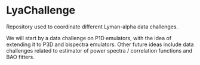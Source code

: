 # LyaChallenge

Repository used to coordinate different Lyman-alpha data challenges.

We will start by a data challenge on P1D emulators, with the idea of extending it to P3D and bispectra emulators. Other future ideas include data challenges related to estimator of power spectra / correlation functions and BAO fitters.


